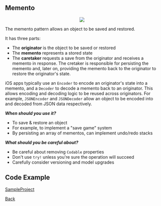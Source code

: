 ##  Memento

<p align="center">
  <image src="images/memento.png"></image>
</p>



The memento pattern allows an object to be saved and restored. 

It has three parts:

- The <b>originator</b> is the object to be saved or restored
- The <b>memento</b> represents a stored state
- The <b>caretaker</b> requests a save from the originator and receives a memento in response. The cretaker is responsible for persisting the memento and, later on, providing the memento back to the originator to restore the originator's state.


iOS apps typically use an `Encoder` to encode an originator's state into a memento, and a `Decoder` to decode a memento back to an originator.
This allows encoding and decoding logic to be reused across originators.
For example, `JSONEncoder` and `JSONDecoder` allow an object to be encoded into and decoded from JSON data respectively.

***When should you use it?***

- To save & restore an object
- For example, to implement a "save game" system
- By persisting an array of mementos, can implement undo/redo stacks

***What should you be careful about?***

- Be careful about removing `Codable` properties
- Don't use `try!` unless you're sure the operation will succeed
- Carefully consider versioning and model upgrades


## Code Example
[SampleProject]

[SampleProject]: ../samples/Memento-pattern/ "SampleProject"






[Back]

[Back]: ../README.md "Back"
